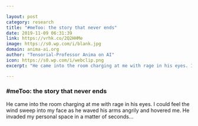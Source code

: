 ```yaml
---

layout: post
category: research
title: "#meToo: the story that never ends"
date: 2019-11-09 06:31:39
link: https://vrhk.co/2Q2HHMe
image: https://s0.wp.com/i/blank.jpg
domain: anima-ai.org
author: "Tensorial-Professor Anima on AI"
icon: https://s0.wp.com/i/webclip.png
excerpt: "He came into the room charging at me with rage in his eyes. I could feel the wind sweep into my face as he waved his arms angrily and hovered me. He invaded my personal space in a matter of seconds…"

---
```


### #meToo: the story that never ends

He came into the room charging at me with rage in his eyes. I could feel the wind sweep into my face as he waved his arms angrily and hovered me. He invaded my personal space in a matter of seconds…